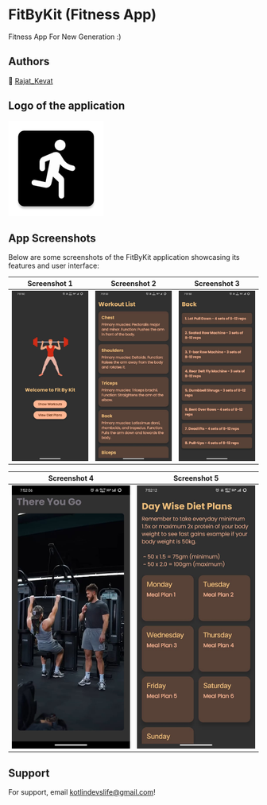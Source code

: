 # FitByKit (Fitness App)

Fitness App For New Generation :)

## Authors
🌊 [Rajat_Kevat](https://rajattexe.carrd.co)

## Logo of the application
![Logo](https://raw.githubusercontent.com/kotlindevs/FitByKit/refs/heads/master/app/src/main/res/mipmap-xxxhdpi/ic_launcher.webp)

## App Screenshots

Below are some screenshots of the FitByKit application showcasing its features and user interface:

| Screenshot 1      | Screenshot 2      | Screenshot 3      |
|-------------------|-------------------|-------------------|
| ![Image1](https://github.com/Admin-573/Hotel/blob/master/1.jpg?raw=true) | ![Image2](https://github.com/Admin-573/Hotel/blob/master/2.jpg?raw=true) | ![Image3](https://github.com/Admin-573/Hotel/blob/master/3.jpg?raw=true) |

| Screenshot 4      | Screenshot 5      |
|-------------------|-------------------|
| ![Image4](https://github.com/Admin-573/Hotel/blob/master/4.jpg?raw=true) | ![Image5](https://github.com/Admin-573/Hotel/blob/master/5.jpg?raw=true) |

## Support

For support, email [kotlindevslife@gmail.com](mailto:kotlindevslife@gmail.com)!

